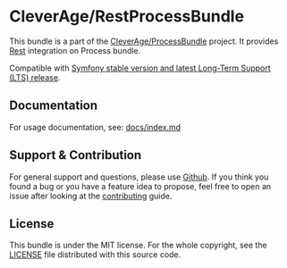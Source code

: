 CleverAge/RestProcessBundle
=======================

This bundle is a part of the [CleverAge/ProcessBundle](https://github.com/cleverage/process-bundle) project. 
It provides [Rest](https://fr.wikipedia.org/wiki/Representational_state_transfer) integration on Process bundle.

Compatible with [Symfony stable version and latest Long-Term Support (LTS) release](https://symfony.com/releases).

## Documentation

For usage documentation, see:
[docs/index.md](doc/index.md)

## Support & Contribution

For general support and questions, please use [Github](https://github.com/cleverage/rest-process-bundle/issues).
If you think you found a bug or you have a feature idea to propose, feel free to open an issue after looking at the [contributing](CONTRIBUTING.md) guide.

## License

This bundle is under the MIT license.
For the whole copyright, see the [LICENSE](LICENSE) file distributed with this source code.

